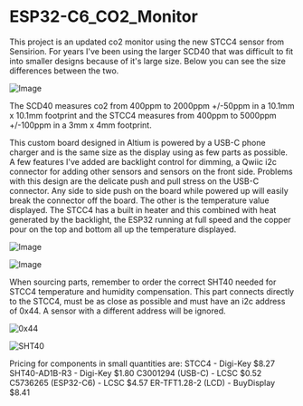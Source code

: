 # ESP32-C6_CO2_Monitor
This project is an updated co2 monitor using the new STCC4 sensor from Sensirion. For years I've been using the larger SCD40 that was difficult to fit into smaller designs because of it's large size. Below you can see the size differences between the two.

![Image](https://github.com/user-attachments/assets/72068511-5802-4c6e-9ea5-93395581b8e4)

The SCD40 measures co2 from 400ppm to 2000ppm +/-50ppm in a 10.1mm x 10.1mm footprint and the STCC4 measures from 400ppm to 5000ppm +/-100ppm in a 3mm x 4mm footprint.

This custom board designed in Altium is powered by a USB-C phone charger and is the same size as the display using as few parts as possible. A few features I've added are backlight control for dimming, a Qwiic i2c connector for adding other sensors and sensors on the front side.
Problems with this design are the delicate push and pull stress on the USB-C connector. Any side to side push on the board while powered up will easily break the connector off the board. The other is the temperature value displayed. The STCC4 has a built in heater and this combined with heat generated by the backlight, the ESP32 running at full speed and the copper pour on the top and bottom all up the temperature displayed.

![Image](https://github.com/user-attachments/assets/bad4bfa6-e911-40ec-a6ea-7f511e22f056)

![Image](https://github.com/user-attachments/assets/96d416f5-c9a1-4436-8bf4-bc05155758c5)

When sourcing parts, remember to order the correct SHT40 needed for STCC4 temperature and humidity compensation. This part connects directly to the STCC4, must be as close as possible and must have an i2c address of 0x44. A sensor with a different address will be ignored.

![0x44](https://github.com/user-attachments/assets/24c1ce9d-c585-4a3e-96f3-da79fa567a86)

![SHT40](https://github.com/user-attachments/assets/35f35548-4c99-44dc-9138-bd6fa7f69453)

Pricing for components in small quantities are:
STCC4 - Digi-Key $8.27
SHT40-AD1B-R3 - Digi-Key $1.80
C3001294 (USB-C) - LCSC $0.52
C5736265 (ESP32-C6) - LCSC $4.57
ER-TFT1.28-2 (LCD) - BuyDisplay $8.41




